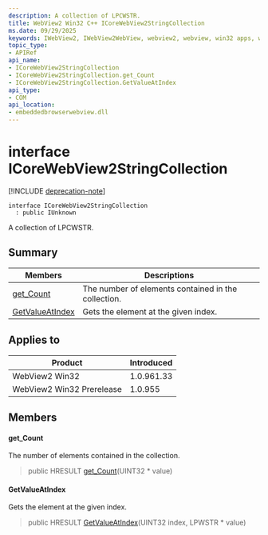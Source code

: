 ```yaml
---
description: A collection of LPCWSTR.
title: WebView2 Win32 C++ ICoreWebView2StringCollection
ms.date: 09/29/2025
keywords: IWebView2, IWebView2WebView, webview2, webview, win32 apps, win32, edge, ICoreWebView2, ICoreWebView2Controller, browser control, edge html, ICoreWebView2StringCollection
topic_type: 
- APIRef
api_name:
- ICoreWebView2StringCollection
- ICoreWebView2StringCollection.get_Count
- ICoreWebView2StringCollection.GetValueAtIndex
api_type:
- COM
api_location:
- embeddedbrowserwebview.dll
---
```


# interface ICoreWebView2StringCollection

[!INCLUDE [deprecation-note](../includes/deprecation-note.md)]

```
interface ICoreWebView2StringCollection
  : public IUnknown
```

A collection of LPCWSTR.

## Summary

 Members                        | Descriptions
--------------------------------|---------------------------------------------
[get_Count](#get_count) | The number of elements contained in the collection.
[GetValueAtIndex](#getvalueatindex) | Gets the element at the given index.

## Applies to

Product                         | Introduced
--------------------------------|---------------------------------------------
WebView2 Win32            |    1.0.961.33
WebView2 Win32 Prerelease |    1.0.955

## Members

#### get_Count

The number of elements contained in the collection.

> public HRESULT [get_Count](#get_count)(UINT32 * value)

#### GetValueAtIndex

Gets the element at the given index.

> public HRESULT [GetValueAtIndex](#getvalueatindex)(UINT32 index, LPWSTR * value)

